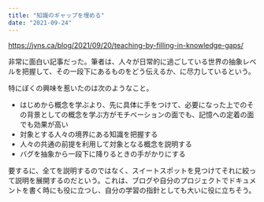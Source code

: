 ```yaml
---
title: "知識のギャップを埋める"
date: "2021-09-24"
---
```


<https://jvns.ca/blog/2021/09/20/teaching-by-filling-in-knowledge-gaps/>

非常に面白い記事だった。筆者は、人々が日常的に過ごしている世界の抽象レベルを把握して、その一段下にあるものをどう伝えるか、に尽力しているという。

特にぼくの興味を惹いたのは次のようなこと。

- はじめから概念を学ぶより、先に具体に手をつけて、必要になった上でのその背景としての概念を学ぶ方がモチベーションの面でも、記憶への定着の面でも効果が高い
- 対象とする人々の境界にある知識を把握する
- 人々の共通の前提を利用して対象となる概念を説明する
- バグを抽象から一段下に降りるときの手がかりにする

要するに、全てを説明するのではなく、スイートスポットを見つけてそれに絞って説明を展開するのだという。これは、ブログや自分のプロジェクトでドキュメントを書く時にも役に立つし、自分の学習の指針としても大いに役に立ちそう。

